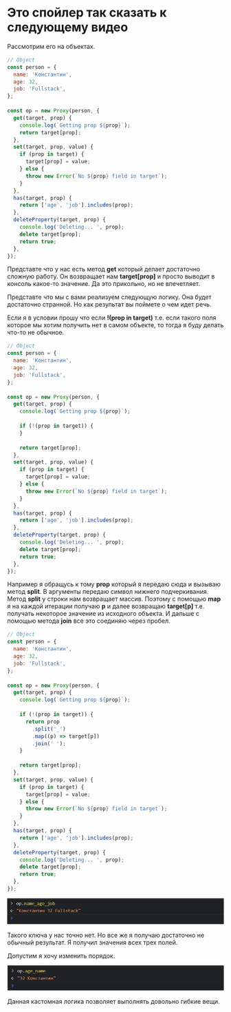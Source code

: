# Это спойлер так сказать к следующему видео

Рассмотрим его на объектах.

```js
// Object
const person = {
  name: 'Константин',
  age: 32,
  job: 'Fullstack',
};

const op = new Proxy(person, {
  get(target, prop) {
    console.log(`Getting prop ${prop}`);
    return target[prop];
  },
  set(target, prop, value) {
    if (prop in target) {
      target[prop] = value;
    } else {
      throw new Error(`No ${prop} field in target`);
    }
  },
  has(target, prop) {
    return ['age', 'job'].includes(prop);
  },
  deleteProperty(target, prop) {
    console.log('Deleting... ', prop);
    delete target[prop];
    return true;
  },
});
```

Представте что у нас есть метод **get** который делает достаточно сложную работу. Он возвращает нам **target[prop]** и просто выводит в консоль какое-то значение. Да это прикольно, но не впечетляет.

Представте что мы с вами реализуем следующую логику. Она будет достаточно странной. Но как результат вы поймете о чем идет речь.

Если я в условии прошу что если **!(prop in target)** т.е. если такого поля которое мы хотим получить нет в самом объекте, то тогда я буду делать что-то не обычное.

```js
// Object
const person = {
  name: 'Константин',
  age: 32,
  job: 'Fullstack',
};

const op = new Proxy(person, {
  get(target, prop) {
    console.log(`Getting prop ${prop}`);

    if (!(prop in target)) {
    }

    return target[prop];
  },
  set(target, prop, value) {
    if (prop in target) {
      target[prop] = value;
    } else {
      throw new Error(`No ${prop} field in target`);
    }
  },
  has(target, prop) {
    return ['age', 'job'].includes(prop);
  },
  deleteProperty(target, prop) {
    console.log('Deleting... ', prop);
    delete target[prop];
    return true;
  },
});
```

Например я обращусь к тому **prop** который я передаю сюда и вызываю метод **split**. В аргументы передаю символ нижнего подчеркивания. Метод **split** у строки нам возвращает массив. Поэтому с помощью **map** я на каждой итерации получаю **p** и далее возвращаю **target[p]** т.е. получать некоторое значение из исходного объекта. И дальше с помощью метода **join** все это соединяю через пробел.

```js
// Object
const person = {
  name: 'Константин',
  age: 32,
  job: 'Fullstack',
};

const op = new Proxy(person, {
  get(target, prop) {
    console.log(`Getting prop ${prop}`);

    if (!(prop in target)) {
      return prop
        .split('_')
        .map((p) => target[p])
        .join(' ');
    }

    return target[prop];
  },
  set(target, prop, value) {
    if (prop in target) {
      target[prop] = value;
    } else {
      throw new Error(`No ${prop} field in target`);
    }
  },
  has(target, prop) {
    return ['age', 'job'].includes(prop);
  },
  deleteProperty(target, prop) {
    console.log('Deleting... ', prop);
    delete target[prop];
    return true;
  },
});
```

![](img/015.png)

Такого ключа у нас точно нет. Но все же я получаю достаточно не обычный результат. Я получил значения всех трех полей.

Допустим я хочу изменить порядок.

![](img/016.png)

Данная кастомная логика позволяет выполнять довольно гибкие вещи.
